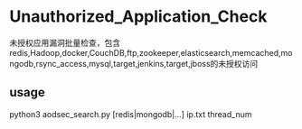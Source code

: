 # Unauthorized_Application_Check
未授权应用漏洞批量检查，包含redis,Hadoop,docker,CouchDB,ftp,zookeeper,elasticsearch,memcached,mongodb,rsync_access,mysql,target,jenkins,target,jboss的未授权访问
## usage
python3 aodsec_search.py [redis|mongodb|...] ip.txt thread_num
